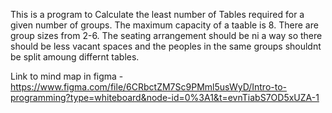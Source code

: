 This is a program to Calculate the least number of Tables required for a given number of groups. The maximum capacity of a taable is 8. There are group sizes from 2-6. The seating arrangement should be ni a way so there should be less vacant spaces and the peoples in the same groups shouldnt be split amoung differnt tables.


Link to mind map in figma - https://www.figma.com/file/6CRbctZM7Sc9PMml5usWyD/Intro-to-programming?type=whiteboard&node-id=0%3A1&t=evnTiabS7OD5xUZA-1